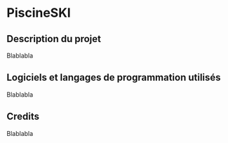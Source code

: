# PiscineSKI

## Description du projet
Blablabla

## Logiciels et langages de programmation utilisés
Blablabla

## Credits
Blablabla
